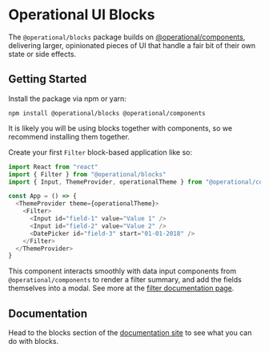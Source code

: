 # Operational UI Blocks

<!-- separator -->

The `@operational/blocks` package builds on [@operational/components](https://github.com/Contiamo/operational-ui/tree/master/packages/components), delivering larger, opinionated pieces of UI that handle a fair bit of their own state or side effects.

## Getting Started

Install the package via npm or yarn:

`npm install @operational/blocks @operational/components`

It is likely you will be using blocks together with components, so we recommend installing them together.

Create your first `Filter` block-based application like so:

```js
import React from "react"
import { Filter } from "@operational/blocks"
import { Input, ThemeProvider, operationalTheme } from "@operational/components"

const App = () => {
  <ThemeProvider theme={operationalTheme}>
    <Filter>
      <Input id="field-1" value="Value 1" />
      <Input id="field-2" value="Value 2" />
      <DatePicker id="field-3" start="01-01-2018" />
    </Filter>
  </ThemeProvider>
}
```

This component interacts smoothly with data input components from `@operational/components` to render a filter summary, and add the fields themselves into a modal. See more at the [filter documentation page](http://ui.contiamo.com/blocks/filters).

<!-- separator -->

## Documentation

Head to the blocks section of the [documentation site](https://ui.contiamo.com/blocks) to see what you can do with blocks.
